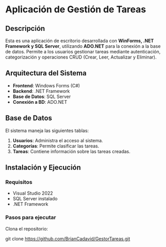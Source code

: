 #  Aplicación de Gestión de Tareas

##  Descripción
Esta es una aplicación de escritorio desarrollada con **WinForms, .NET Framework y SQL Server**, utilizando **ADO.NET** para la conexión a la base de datos. Permite a los usuarios gestionar tareas mediante autenticación, categorización y operaciones CRUD (Crear, Leer, Actualizar y Eliminar).

## Arquitectura del Sistema
- **Frontend**: Windows Forms (C#)
- **Backend**: .NET Framework
- **Base de Datos**: SQL Server
- **Conexión a BD**: ADO.NET

##  Base de Datos
El sistema maneja las siguientes tablas:

1. **Usuarios**: Administra el acceso al sistema.
2. **Categorías**: Permite clasificar las tareas.
3. **Tareas**: Contiene información sobre las tareas creadas.

##  Instalación y Ejecución
###  Requisitos
- Visual Studio 2022
- SQL Server instalado
- .NET Framework

###  Pasos para ejecutar
 Clona el repositorio:
   
 git clone https://github.com/BrianCadavid/GestorTareas.git
